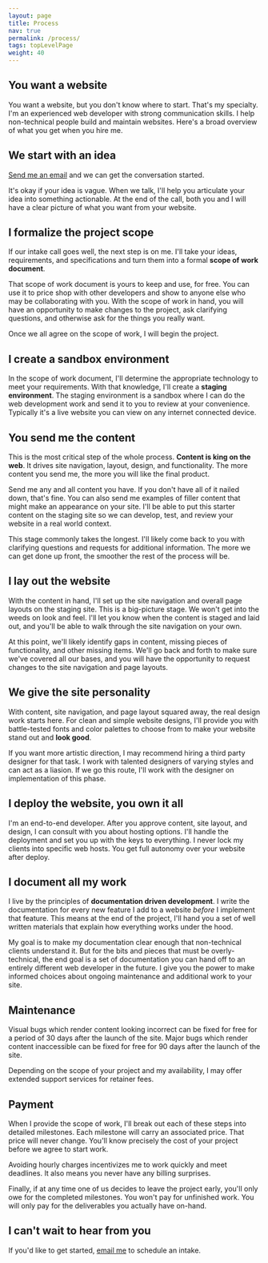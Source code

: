 ```yaml
---
layout: page
title: Process
nav: true
permalink: /process/
tags: topLevelPage
weight: 40
---
```


## You want a website

You want a website, but you don't know where to start. That's my specialty. I'm an experienced web developer with strong communication skills. I help non-technical people build and maintain websites. Here's a broad overview of what you get when you hire me. 

## We start with an idea

<p><a href="mailto:tyler@ogdenstudios.xyz">Send me an email</a> and we can get the conversation started.</p>

It's okay if your idea is vague. When we talk, I'll help you articulate your idea into something actionable. At the end of the call, both you and I will have a clear picture of what you want from your website. 

## I formalize the project scope

If our intake call goes well, the next step is on me. I'll take your ideas, requirements, and specifications and turn them into a formal **scope of work document**. 

That scope of work document is yours to keep and use, for free. You can use it to price shop with other developers and show to anyone else who may be collaborating with you. With the scope of work in hand, you will have an opportunity to make changes to the project, ask clarifying questions, and otherwise ask for the things you really want. 

Once we all agree on the scope of work, I will begin the project.

## I create a sandbox environment

In the scope of work document, I'll determine the appropriate technology to meet your requirements. With that knowledge, I'll create a **staging environment**. The staging environment is a sandbox where I can do the web development work and send it to you to review at your convenience. Typically it's a live website you can view on any internet connected device.

## You send me the content

This is the most critical step of the whole process. **Content is king on the web**. It drives site navigation, layout, design, and functionality. The more content you send me, the more you will like the final product. 

Send me any and all content you have. If you don't have all of it nailed down, that's fine. You can also send me examples of filler content that might make an appearance on your site. I'll be able to put this starter content on the staging site so we can develop, test, and review your website in a real world context. 

This stage commonly takes the longest. I'll likely come back to you with clarifying questions and requests for additional information. The more we can get done up front, the smoother the rest of the process will be. 

## I lay out the website

With the content in hand, I'll set up the site navigation and overall page layouts on the staging site. This is a big-picture stage. We won't get into the weeds on look and feel. I'll let you know when the content is staged and laid out, and you'll be able to walk through the site navigation on your own. 

At this point, we'll likely identify gaps in content, missing pieces of functionality, and other missing items. We'll go back and forth to make sure we've covered all our bases, and you will have the opportunity to request changes to the site navigation and page layouts. 

## We give the site personality 

With content, site navigation, and page layout squared away, the real design work starts here. For clean and simple website designs, I'll provide you with battle-tested fonts and color palettes to choose from to make your website stand out and **look good**. 

If you want more artistic direction, I may recommend hiring a third party designer for that task. I work with talented designers of varying styles and can act as a liasion. If we go this route, I'll work with the designer on implementation of this phase. 

## I deploy the website, you own it all

I'm an end-to-end developer. After you approve content, site layout, and design, I can consult with you about hosting options. I'll handle the deployment and set you up with the keys to everything. I never lock my clients into specific web hosts. You get full autonomy over your website after deploy.

## I document all my work

I live by the principles of **documentation driven development**. I write the documentation for every new feature I add to a website *before* I implement that feature. This means at the end of the project, I'll hand you a set of well written materials that explain how everything works under the hood.

My goal is to make my documentation clear enough that non-technical clients understand it. But for the bits and pieces that must be overly-technical, the end goal is a set of documentation you can hand off to an entirely different web developer in the future. I give you the power to make informed choices about ongoing maintenance and additional work to your site. 

## Maintenance

Visual bugs which render content looking incorrect can be fixed for free for a period of 30 days after the launch of the site. Major bugs which render content inaccessible can be fixed for free for 90 days after the launch of the site. 

Depending on the scope of your project and my availability, I may offer extended support services for retainer fees. 

## Payment 

When I provide the scope of work, I'll break out each of these steps into detailed milestones. Each milestone will carry an associated price. That price will never change. You'll know precisely the cost of your project before we agree to start work. 

Avoiding hourly charges incentivizes me to work quickly and meet deadlines. It also means you never have any billing surprises. 

Finally, if at any time one of us decides to leave the project early, you'll only owe for the completed milestones. You won't pay for unfinished work. You will only pay for the deliverables you actually have on-hand. 

## I can't wait to hear from you

<p>If you'd like to get started, <a href="mailto:tyler@ogdenstudios.xyz">email me</a> to schedule an intake.</p>